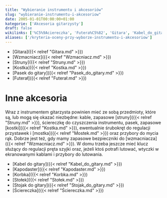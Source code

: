 ```yaml
---
title: "Wybieranie instrumentu i akcesoriów"
slug: "wybieranie-instrumentu-i-akcesoriow"
date: 2005-01-01T00:00:00+01:00
kategorie: ['Akcesoria gitarzysty']
draft: false
wikilinks: ['%C5%9Aciereczka', 'Futera%C5%82', 'Gitara', 'Kabel_do_gitary', 'Kapodaster', 'Korbka', 'Kostka', 'Pasek_do_gitary', 'Sto%C5%82ek', 'Stojak_do_gitary', 'Struny', 'Wzmacniacz', 'kostka', 'mostek', 'struny', 'wzmacniacz']
aliases: ['/kryteria-oceny-przy-wyborze-instrumentu-i-akcesoriow']
---
```

  - [Gitara]({{< relref "Gitara.md" >}})
  - [Wzmacniacz]({{< relref "Wzmacniacz.md" >}})
  - [Struny]({{< relref "Struny.md" >}})
  - [Kostka]({{< relref "Kostka.md" >}})
  - [Pasek do gitary]({{< relref "Pasek_do_gitary.md" >}})
  - [Futerał]({{< relref "Futerał.md" >}})

# Inne akcesoria

Wraz z instrumentem gitarzysta powinien mieć ze sobą przedmioty, które
są, lub mogą się okazać niezbędne: kable, zapasowe
[struny]({{< relref "Struny.md" >}}), ściereczkę do czyszczenia instrumentu,
pasek, zapasowe [kostki]({{< relref "Kostka.md" >}}), ewentualnie śrubokręt do
regulacji przystawek i [mostka]({{< relref "Mostek.md" >}}) oraz przybory do
mycia rąk. Dobrze jest też, gdy mamy zapasowe bezpieczniki do
[wzmacniacza]({{< relref "Wzmacniacz.md" >}}). W domu trzeba jeszcze mieć klucz
służący do regulacji pręta szyjki oraz, jeżeli ktoś potrafi lutować,
wtyczki w ekranowanymi kablami i przybory do lutowania.

  - [Kabel do gitary]({{< relref "Kabel_do_gitary.md" >}})
  - [Kapodaster]({{< relref "Kapodaster.md" >}})
  - [Korbka]({{< relref "Korbka.md" >}})
  - [Stołek]({{< relref "Stołek.md" >}})
  - [Stojak do gitary]({{< relref "Stojak_do_gitary.md" >}})
  - [Ściereczka]({{< relref "Ściereczka.md" >}})

